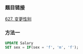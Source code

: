 ### 题目链接
[627. 变更性别](https://leetcode.cn/problems/swap-salary)

### 方法一
```SQL
UPDATE Salary
SET sex = IF(sex = 'f', 'm', 'f');
```